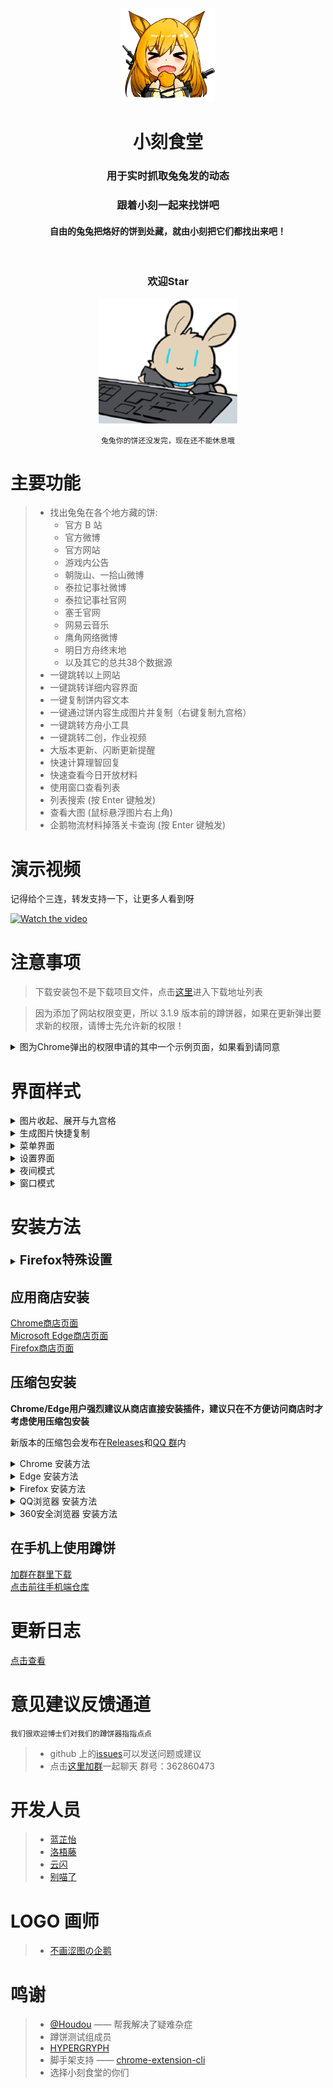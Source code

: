 <!--suppress CheckImageSize, HtmlDeprecatedAttribute -->
<div align="center"><img alt="logo" src="docs/images/logo.png" width="150"></div>
<h1 align="center">小刻食堂</h1>
<div align="center">
    <h3>用于实时抓取兔兔发的动态</h3>
    <h3>跟着小刻一起来找饼吧</h3>
    <h4>自由的兔兔把烙好的饼到处藏，就由小刻把它们都找出来吧！</h4><br/>
    <h3>欢迎Star</h3>
    <img alt="gif" src="/docs/images/readme_1.gif" height="200" />
</div>
<div align="center">

    兔兔你的饼还没发完，现在还不能休息哦

</div>


# 主要功能

> - 找出兔兔在各个地方藏的饼:
>   - 官方 B 站
>   - 官方微博
>   - 官方网站
>   - 游戏内公告
>   - 朝陇山、一拾山微博
>   - 泰拉记事社微博
>   - 泰拉记事社官网
>   - 塞壬官网
>   - 网易云音乐
>   - 鹰角网络微博
>   - 明日方舟终末地
>   - 以及其它的总共38个数据源
> - 一键跳转以上网站
> - 一键跳转详细内容界面
> - 一键复制饼内容文本
> - 一键通过饼内容生成图片并复制（右键复制九宫格）
> - 一键跳转方舟小工具
> - 一键跳转二创，作业视频
> - 大版本更新、闪断更新提醒
> - 快速计算理智回复
> - 快速查看今日开放材料
> - 使用窗口查看列表
> - 列表搜索 (按 Enter 键触发)
> - 查看大图 (鼠标悬浮图片右上角)
> - 企鹅物流材料掉落关卡查询 (按 Enter 键触发)

# 演示视频

记得给个三连，转发支持一下，让更多人看到呀

[![Watch the video](https://i0.hdslb.com/bfs/archive/3d3e150f7e838de5222cdce023bd77d4afc6154f.jpg@600w.webp)](https://www.bilibili.com/video/BV1ru4y1x7cZ)

# 注意事项

> 下载安装包不是下载项目文件，点击[这里](https://github.com/Enraged-Dun-Cookie-Development-Team/Dun-Cookie-Vue/releases)进入下载地址列表

> 因为添加了网站权限变更，所以 3.1.9 版本前的蹲饼器，如果在更新弹出要求新的权限，请博士先允许新的权限！

<details>
  <summary>图为Chrome弹出的权限申请的其中一个示例页面，如果看到请同意</summary>
   
  ![avatar](docs/images/readme_oldtip_1.jpg)
  ![avatar](docs/images/readme_oldtip_2.jpg)
</details>

# 界面样式

<details>
  <summary>图片收起、展开与九宫格</summary>

![avatar](/docs/images/readme_feature_1.png)
![avatar](/docs/images/readme_feature_2.png)

</details>
<details>
  <summary>生成图片快捷复制</summary>

![avatar](/docs/images/readme_feature_3.png)

</details>
<details>
  <summary>菜单界面</summary>

![avatar](/docs/images/readme_feature_4.png)

</details>
<details>
  <summary>设置界面</summary>

![avatar](/docs/images/readme_feature_5.png)
![avatar](/docs/images/readme_feature_6.png)
![avatar](/docs/images/readme_feature_7.png)

</details>
<details>
  <summary>夜间模式</summary>

![avatar](/docs/images/readme_feature_8.png)

</details>
<details>
  <summary>窗口模式</summary>

![avatar](/docs/images/readme_feature_9.png)

</details>

# 安装方法

<details>
  <summary><strong style="font-size: 20px">Firefox特殊设置</strong></summary>

>   Firefox默认无法将图片保存进粘贴板，如果需要自动保存粘贴板跟随以下配置，否则只能手动右键复制
>   1. 打开火狐，在地址栏输入`about:config`，进入配置页
>   2. 点击 接受风险并继续
>   3. 在搜索框输入`dom.events.asyncClipboard.clipboardItem`
>   4. 双击或者点后面双箭头切换为`true`，完成

</details>

## 应用商店安装
[Chrome商店页面](https://chrome.google.com/webstore/detail/gblmdllhbodefkmimbcjpflhjneagkkd)  
[Microsoft Edge商店页面](https://microsoftedge.microsoft.com/addons/detail/%E5%B0%8F%E5%88%BB%E9%A3%9F%E5%A0%82-%E6%98%8E%E6%97%A5%E6%96%B9%E8%88%9F%E8%B9%B2%E9%A5%BC%E5%99%A8-arknight/jimmfliacfpeabcifcghmdankmdnmfmn)  
[Firefox商店页面](https://addons.mozilla.org/zh-CN/firefox/addon/%E5%B0%8F%E5%88%BB%E9%A3%9F%E5%A0%82-%E6%98%8E%E6%97%A5%E6%96%B9%E8%88%9F%E8%B9%B2%E9%A5%BC%E5%99%A8-arknights-cookies)  

## 压缩包安装

**Chrome/Edge用户强烈建议从商店直接安装插件，建议只在不方便访问商店时才考虑使用压缩包安装**

新版本的压缩包会发布在[Releases](https://github.com/Enraged-Dun-Cookie-Development-Team/Dun-Cookie-Vue/releases)和[QQ 群](https://jq.qq.com/?_wv=1027&k=Vod1uO13)内

<details>
  <summary>Chrome 安装方法</summary>

> - 推荐 [Chrome 应用商店](https://chrome.google.com/webstore/detail/%E8%B9%B2%E9%A5%BC-%E6%98%8E%E6%97%A5%E6%96%B9%E8%88%9F%E8%B9%B2%E9%A5%BC%E5%99%A8-arknights-cook/gblmdllhbodefkmimbcjpflhjneagkkd)
> - 下载 zip 通过开发者模式加载已解压的扩展程序
>   1. 先解压到任意文件夹
>   2. 地址栏输入`chrome://extensions/`，回车
>   3. 右上角打开开发者模式
>   4. 点击“加载已解压的扩展程序”
>   5. 选择解压后的整个插件文件夹完成安装
>
> PS: 可以通过地址栏输入`chrome://settings/?search=后台`找到“关闭 Google Chrome 后继续运行后台应用”，选择运行后台扩展程序的使用

</details>

<details>
  <summary>Edge 安装方法</summary>

> - [Edge 应用商店](https://microsoftedge.microsoft.com/addons/detail/%E5%B0%8F%E5%88%BB%E9%A3%9F%E5%A0%82-%E6%98%8E%E6%97%A5%E6%96%B9%E8%88%9F%E8%B9%B2%E9%A5%BC%E5%99%A8-arknight/jimmfliacfpeabcifcghmdankmdnmfmn?hl=zh-CN)
> - 下载 zip 通过开发者模式加载已解压的扩展程序
>   1. 先解压到任意文件夹
>   2. 地址栏输入`edge://extensions/`，回车
>   3. 左下角打开开发者模式
>   4. 点击已安装的扩展右边的第一个图标“加载解压缩的扩展”![avatar](docs/images/readme_2.webp)
>   5. 选择解压后的整个插件文件夹完成安装
>
> PS: 可以通过地址栏输入`edge://settings/?search=后台`找到“关闭 Microsoft Edge 后继续运行后台应用关闭”，选择运行后台扩展程序的使用

</details>

<details>
  <summary>Firefox 安装方法</summary>

> - [Firefox应用商店](https://addons.mozilla.org/zh-CN/firefox/addon/%E5%B0%8F%E5%88%BB%E9%A3%9F%E5%A0%82-%E6%98%8E%E6%97%A5%E6%96%B9%E8%88%9F%E8%B9%B2%E9%A5%BC%E5%99%A8-arknights-cookies/)
> - Firefox目前不允许通过zip安装

</details>

<details>
  <summary>QQ浏览器 安装方法</summary>

> 1. 先解压到任意文件夹
> 2. 地址栏输入`qqbrowser://extensions/manage`，回车
> 3. 右上角打开开发者模式
> 4. 点击“加载已解压的扩展程序”
> 5. 选择解压后的整个插件文件夹完成安装

</details>

<details>
  <summary>360安全浏览器 安装方法</summary>

> 1. 先解压到任意文件夹
> 2. 点击地址栏旁边扩展中心图标
> 3. 点击已安装的扩展
> 4. 勾选开发者模式
> 5. 点击“加载已解压的扩展程序”
> 6. 选择解压后的整个插件文件夹完成安装

</details>

## 在手机上使用蹲饼

[加群在群里下载](https://jq.qq.com/?_wv=1027&k=Vod1uO13)  
[点击前往手机端仓库](https://github.com/Enraged-Dun-Cookie-Development-Team/Dun-Cookie-Flutter)

# 更新日志

[点击查看](docs/CHANGELOG.md)

# 意见建议反馈通道

    我们很欢迎博士们对我们的蹲饼器指指点点

> - github 上的[issues](https://github.com/Enraged-Dun-Cookie-Development-Team/Dun-Cookie-Vue/issues)可以发送问题或建议
> - 点击[这里加群](https://jq.qq.com/?_wv=1027&k=Vod1uO13)一起聊天 群号：362860473

# 开发人员

> - [蓝芷怡](https://github.com/LiuZiYang1)
> - [洛梧藤](https://github.com/lwt-414)
> - [云闪](https://github.com/Yun-Shan)
> - [别喵了](https://github.com/ablupi)

# LOGO 画师

> - [不画涩图の企鹅](https://pipie457.lofter.com/)

# 鸣谢

> - [@Houdou](https://github.com/Houdou) —— 帮我解决了疑难杂症
> - 蹲饼测试组成员
> - [HYPERGRYPH](https://www.hypergryph.com/#/)
> - 脚手架支持 —— [chrome-extension-cli](https://github.com/SlowSoulWen/chrome-extension-cli)
> - 选择小刻食堂的你们
